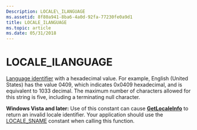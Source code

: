 ```yaml
---
Description: LOCALE\_ILANGUAGE
ms.assetid: 8f80a941-8ba6-4a0d-92fa-77230fe0a9d1
title: LOCALE_ILANGUAGE
ms.topic: article
ms.date: 05/31/2018
---
```


# LOCALE\_ILANGUAGE

[Language identifier](language-identifiers.md) with a hexadecimal value. For example, English (United States) has the value 0409, which indicates 0x0409 hexadecimal, and is equivalent to 1033 decimal. The maximum number of characters allowed for this string is five, including a terminating null character.

**Windows Vista and later:** Use of this constant can cause [**GetLocaleInfo**](/windows/desktop/api/Winnls/nf-winnls-getlocaleinfoa) to return an invalid locale identifier. Your application should use the [LOCALE\_SNAME](locale-sname.md) constant when calling this function.

 

 



